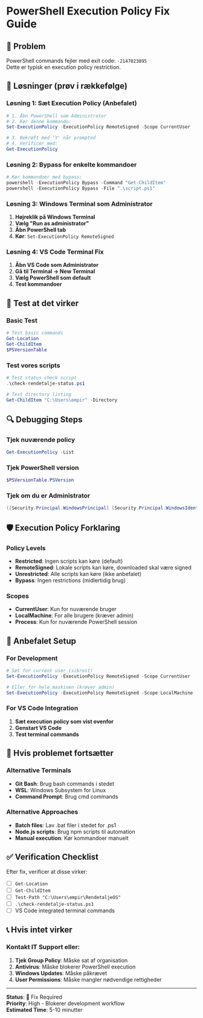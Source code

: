 # PowerShell Execution Policy Fix Guide

## 🚨 Problem
PowerShell commands fejler med exit code: `-2147023895`  
Dette er typisk en execution policy restriction.

## 🔧 Løsninger (prøv i rækkefølge)

### Løsning 1: Sæt Execution Policy (Anbefalet)
```powershell
# 1. Åbn PowerShell som Administrator
# 2. Kør denne kommando:
Set-ExecutionPolicy -ExecutionPolicy RemoteSigned -Scope CurrentUser

# 3. Bekræft med 'Y' når prompted
# 4. Verificer med:
Get-ExecutionPolicy
```

### Løsning 2: Bypass for enkelte kommandoer
```powershell
# Kør kommandoer med bypass:
powershell -ExecutionPolicy Bypass -Command "Get-ChildItem"
powershell -ExecutionPolicy Bypass -File ".\script.ps1"
```

### Løsning 3: Windows Terminal som Administrator
1. **Højreklik på Windows Terminal**
2. **Vælg "Run as administrator"**
3. **Åbn PowerShell tab**
4. **Kør**: `Set-ExecutionPolicy RemoteSigned`

### Løsning 4: VS Code Terminal Fix
1. **Åbn VS Code som Administrator**
2. **Gå til Terminal → New Terminal**
3. **Vælg PowerShell som default**
4. **Test kommandoer**

## 🧪 Test at det virker

### Basic Test
```powershell
# Test basic commands
Get-Location
Get-ChildItem
$PSVersionTable
```

### Test vores scripts
```powershell
# Test status check script
.\check-rendetalje-status.ps1

# Test directory listing
Get-ChildItem "C:\Users\empir" -Directory
```

## 🔍 Debugging Steps

### Tjek nuværende policy
```powershell
Get-ExecutionPolicy -List
```

### Tjek PowerShell version
```powershell
$PSVersionTable.PSVersion
```

### Tjek om du er Administrator
```powershell
([Security.Principal.WindowsPrincipal] [Security.Principal.WindowsIdentity]::GetCurrent()).IsInRole([Security.Principal.WindowsBuiltInRole] "Administrator")
```

## 🛡️ Execution Policy Forklaring

### Policy Levels
- **Restricted**: Ingen scripts kan køre (default)
- **RemoteSigned**: Lokale scripts kan køre, downloaded skal være signed
- **Unrestricted**: Alle scripts kan køre (ikke anbefalet)
- **Bypass**: Ingen restrictions (midlertidig brug)

### Scopes
- **CurrentUser**: Kun for nuværende bruger
- **LocalMachine**: For alle brugere (kræver admin)
- **Process**: Kun for nuværende PowerShell session

## 🚀 Anbefalet Setup

### For Development
```powershell
# Sæt for current user (sikrest)
Set-ExecutionPolicy -ExecutionPolicy RemoteSigned -Scope CurrentUser

# Eller for hele maskinen (kræver admin)
Set-ExecutionPolicy -ExecutionPolicy RemoteSigned -Scope LocalMachine
```

### For VS Code Integration
1. **Sæt execution policy som vist ovenfor**
2. **Genstart VS Code**
3. **Test terminal commands**

## 🔄 Hvis problemet fortsætter

### Alternative Terminals
- **Git Bash**: Brug bash commands i stedet
- **WSL**: Windows Subsystem for Linux
- **Command Prompt**: Brug cmd commands

### Alternative Approaches
- **Batch files**: Lav .bat filer i stedet for .ps1
- **Node.js scripts**: Brug npm scripts til automation
- **Manual execution**: Kør kommandoer manuelt

## ✅ Verification Checklist

Efter fix, verificer at disse virker:
- [ ] `Get-Location`
- [ ] `Get-ChildItem`
- [ ] `Test-Path "C:\Users\empir\RendetaljeOS"`
- [ ] `.\check-rendetalje-status.ps1`
- [ ] VS Code integrated terminal commands

## 📞 Hvis intet virker

### Kontakt IT Support eller:
1. **Tjek Group Policy**: Måske sat af organisation
2. **Antivirus**: Måske blokerer PowerShell execution
3. **Windows Updates**: Måske påkrævet
4. **User Permissions**: Måske mangler nødvendige rettigheder

---

**Status**: 🔧 Fix Required  
**Priority**: High - Blokerer development workflow  
**Estimated Time**: 5-10 minutter